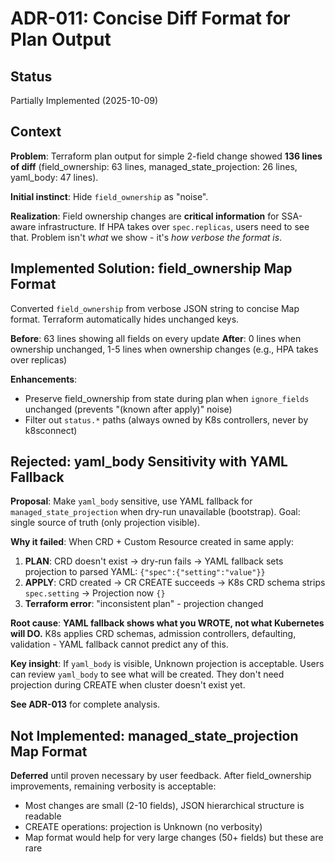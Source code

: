 # ADR-011: Concise Diff Format for Plan Output

## Status
Partially Implemented (2025-10-09)

## Context

**Problem**: Terraform plan output for simple 2-field change showed **136 lines of diff** (field_ownership: 63 lines, managed_state_projection: 26 lines, yaml_body: 47 lines).

**Initial instinct**: Hide `field_ownership` as "noise".

**Realization**: Field ownership changes are **critical information** for SSA-aware infrastructure. If HPA takes over `spec.replicas`, users need to see that. Problem isn't *what* we show - it's *how verbose the format is*.

## Implemented Solution: field_ownership Map Format

Converted `field_ownership` from verbose JSON string to concise Map format. Terraform automatically hides unchanged keys.

**Before**: 63 lines showing all fields on every update
**After**: 0 lines when ownership unchanged, 1-5 lines when ownership changes (e.g., HPA takes over replicas)

**Enhancements**:
- Preserve field_ownership from state during plan when `ignore_fields` unchanged (prevents "(known after apply)" noise)
- Filter out `status.*` paths (always owned by K8s controllers, never by k8sconnect)

## Rejected: yaml_body Sensitivity with YAML Fallback

**Proposal**: Make `yaml_body` sensitive, use YAML fallback for `managed_state_projection` when dry-run unavailable (bootstrap). Goal: single source of truth (only projection visible).

**Why it failed**: When CRD + Custom Resource created in same apply:
1. **PLAN**: CRD doesn't exist → dry-run fails → YAML fallback sets projection to parsed YAML: `{"spec":{"setting":"value"}}`
2. **APPLY**: CRD created → CR CREATE succeeds → K8s CRD schema strips `spec.setting` → Projection now `{}`
3. **Terraform error**: "inconsistent plan" - projection changed

**Root cause**: **YAML fallback shows what you WROTE, not what Kubernetes will DO.** K8s applies CRD schemas, admission controllers, defaulting, validation - YAML fallback cannot predict any of this.

**Key insight**: If `yaml_body` is visible, Unknown projection is acceptable. Users can review `yaml_body` to see what will be created. They don't need projection during CREATE when cluster doesn't exist yet.

**See ADR-013** for complete analysis.

## Not Implemented: managed_state_projection Map Format

**Deferred** until proven necessary by user feedback. After field_ownership improvements, remaining verbosity is acceptable:
- Most changes are small (2-10 fields), JSON hierarchical structure is readable
- CREATE operations: projection is Unknown (no verbosity)
- Map format would help for very large changes (50+ fields) but these are rare
